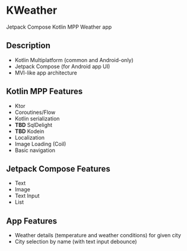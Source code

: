 # KWeather
Jetpack Compose Kotlin MPP Weather app

## Description

- Kotlin Multiplatform (common and Android-only)
- Jetpack Compose (for Android app UI)
- MVI-like app architecture

## Kotlin MPP Features

- Ktor
- Coroutines/Flow
- Kotlin serialization
- **TBD** SqlDelight
- **TBD** Kodein
- Localization
- Image Loading (Coil)
- Basic navigation

## Jetpack Compose Features

- Text
- Image
- Text Input
- List

## App Features

- Weather details (temperature and weather conditions) for given city
- City selection by name (with text input debounce)
